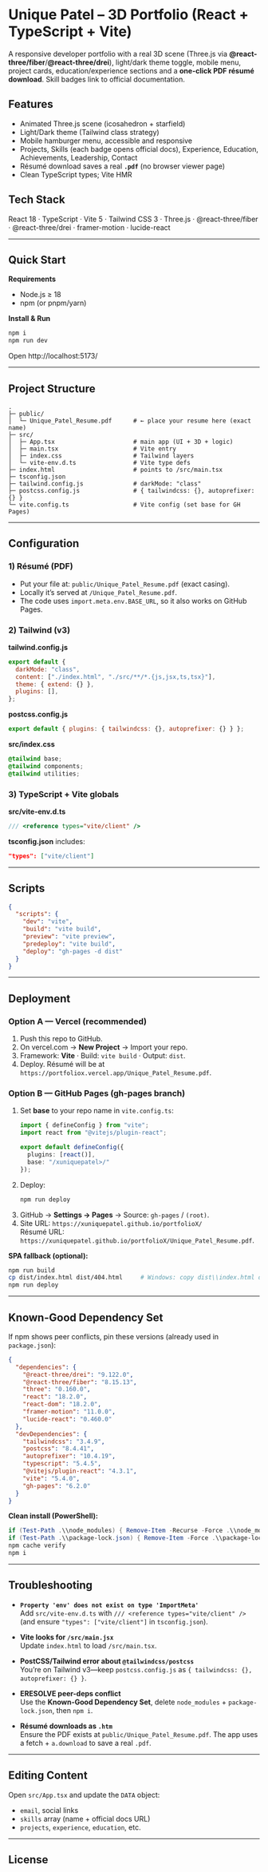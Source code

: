 # Unique Patel – 3D Portfolio (React + TypeScript + Vite)

A responsive developer portfolio with a real 3D scene (Three.js via **@react-three/fiber**/**@react-three/drei**), light/dark theme toggle, mobile menu, project cards, education/experience sections and a **one-click PDF résumé download**. Skill badges link to official documentation.

## Features
- Animated Three.js scene (icosahedron + starfield)
- Light/Dark theme (Tailwind class strategy)
- Mobile hamburger menu, accessible and responsive
- Projects, Skills (each badge opens official docs), Experience, Education, Achievements, Leadership, Contact
- Résumé download saves a real **`.pdf`** (no browser viewer page)
- Clean TypeScript types; Vite HMR

## Tech Stack
React 18 · TypeScript · Vite 5 · Tailwind CSS 3 · Three.js · @react-three/fiber · @react-three/drei · framer-motion · lucide-react

---

## Quick Start

**Requirements**
- Node.js ≥ 18
- npm (or pnpm/yarn)

**Install & Run**
```bash
npm i
npm run dev
```
Open http://localhost:5173/

---

## Project Structure

```
.
├─ public/
│  └─ Unique_Patel_Resume.pdf      # ← place your resume here (exact name)
├─ src/
│  ├─ App.tsx                      # main app (UI + 3D + logic)
│  ├─ main.tsx                     # Vite entry
│  ├─ index.css                    # Tailwind layers
│  └─ vite-env.d.ts                # Vite type defs
├─ index.html                      # points to /src/main.tsx
├─ tsconfig.json
├─ tailwind.config.js              # darkMode: "class"
├─ postcss.config.js               # { tailwindcss: {}, autoprefixer: {} }
└─ vite.config.ts                  # Vite config (set base for GH Pages)
```

---

## Configuration

### 1) Résumé (PDF)
- Put your file at: `public/Unique_Patel_Resume.pdf` (exact casing).
- Locally it’s served at `/Unique_Patel_Resume.pdf`.
- The code uses `import.meta.env.BASE_URL`, so it also works on GitHub Pages.

### 2) Tailwind (v3)
**tailwind.config.js**
```js
export default {
  darkMode: "class",
  content: ["./index.html", "./src/**/*.{js,jsx,ts,tsx}"],
  theme: { extend: {} },
  plugins: [],
};
```
**postcss.config.js**
```js
export default { plugins: { tailwindcss: {}, autoprefixer: {} } };
```
**src/index.css**
```css
@tailwind base;
@tailwind components;
@tailwind utilities;
```

### 3) TypeScript + Vite globals
**src/vite-env.d.ts**
```ts
/// <reference types="vite/client" />
```
**tsconfig.json** includes:
```json
"types": ["vite/client"]
```

---

## Scripts

```json
{
  "scripts": {
    "dev": "vite",
    "build": "vite build",
    "preview": "vite preview",
    "predeploy": "vite build",
    "deploy": "gh-pages -d dist"
  }
}
```

---

## Deployment

### Option A — Vercel (recommended)
1. Push this repo to GitHub.
2. On vercel.com → **New Project** → Import your repo.
3. Framework: **Vite** · Build: `vite build` · Output: `dist`.
4. Deploy. Résumé will be at `https://portfoliox.vercel.app/Unique_Patel_Resume.pdf`.

### Option B — GitHub Pages (gh-pages branch)
1. Set **base** to your repo name in `vite.config.ts`:
   ```ts
   import { defineConfig } from "vite";
   import react from "@vitejs/plugin-react";

   export default defineConfig({
     plugins: [react()],
     base: "/xuniquepatel>/"
   });
   ```
2. Deploy:
   ```bash
   npm run deploy
   ```
3. GitHub → **Settings → Pages** → Source: `gh-pages` / `(root)`.
4. Site URL: `https://xuniquepatel.github.io/portfolioX/`  
   Résumé URL: `https://xuniquepatel.github.io/portfolioX/Unique_Patel_Resume.pdf`.

**SPA fallback (optional):**
```bash
npm run build
cp dist/index.html dist/404.html     # Windows: copy dist\\index.html dist\\404.html
npm run deploy
```

---

## Known-Good Dependency Set

If npm shows peer conflicts, pin these versions (already used in `package.json`):

```json
{
  "dependencies": {
    "@react-three/drei": "9.122.0",
    "@react-three/fiber": "8.15.13",
    "three": "0.160.0",
    "react": "18.2.0",
    "react-dom": "18.2.0",
    "framer-motion": "11.0.0",
    "lucide-react": "0.460.0"
  },
  "devDependencies": {
    "tailwindcss": "3.4.9",
    "postcss": "8.4.41",
    "autoprefixer": "10.4.19",
    "typescript": "5.4.5",
    "@vitejs/plugin-react": "4.3.1",
    "vite": "5.4.0",
    "gh-pages": "6.2.0"
  }
}
```

**Clean install (PowerShell):**
```powershell
if (Test-Path .\\node_modules) { Remove-Item -Recurse -Force .\\node_modules }
if (Test-Path .\\package-lock.json) { Remove-Item -Force .\\package-lock.json }
npm cache verify
npm i
```

---

## Troubleshooting

- **`Property 'env' does not exist on type 'ImportMeta'`**  
  Add `src/vite-env.d.ts` with `/// <reference types="vite/client" />` (and ensure `"types": ["vite/client"]` in `tsconfig.json`).

- **Vite looks for `/src/main.jsx`**  
  Update `index.html` to load `/src/main.tsx`.

- **PostCSS/Tailwind error about `@tailwindcss/postcss`**  
  You’re on Tailwind v3—keep `postcss.config.js` as `{ tailwindcss: {}, autoprefixer: {} }`.

- **ERESOLVE peer-deps conflict**  
  Use the **Known-Good Dependency Set**, delete `node_modules` + `package-lock.json`, then `npm i`.

- **Résumé downloads as `.htm`**  
  Ensure the PDF exists at `public/Unique_Patel_Resume.pdf`. The app uses a fetch + `a.download` to save a real `.pdf`.

---

## Editing Content

Open `src/App.tsx` and update the `DATA` object:
- `email`, social links
- `skills` array (name + official docs URL)
- `projects`, `experience`, `education`, etc.

---

## License
